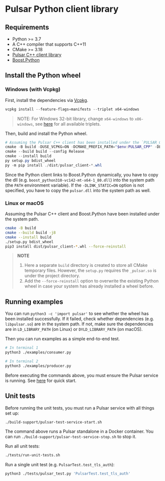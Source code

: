 <!--

    Licensed to the Apache Software Foundation (ASF) under one
    or more contributor license agreements.  See the NOTICE file
    distributed with this work for additional information
    regarding copyright ownership.  The ASF licenses this file
    to you under the Apache License, Version 2.0 (the
    "License"); you may not use this file except in compliance
    with the License.  You may obtain a copy of the License at

      http://www.apache.org/licenses/LICENSE-2.0

    Unless required by applicable law or agreed to in writing,
    software distributed under the License is distributed on an
    "AS IS" BASIS, WITHOUT WARRANTIES OR CONDITIONS OF ANY
    KIND, either express or implied.  See the License for the
    specific language governing permissions and limitations
    under the License.

-->

# Pulsar Python client library

## Requirements

- Python >= 3.7
- A C++ compiler that supports C++11
- CMake >= 3.18
- [Pulsar C++ client library](https://github.com/apache/pulsar-client-cpp)
- [Boost.Python](https://github.com/boostorg/python)

## Install the Python wheel

### Windows (with Vcpkg)

First, install the dependencies via [Vcpkg](https://github.com/microsoft/vcpkg).

```PowerShell
vcpkg install --feature-flags=manifests --triplet x64-windows
```

> NOTE: For Windows 32-bit library, change `x64-windows` to `x86-windows`, see [here](https://github.com/microsoft/vcpkg/tree/master/triplets) for all available triplets.

Then, build and install the Python wheel.

```PowerShell
# Assuming the Pulsar C++ client has been installed under the `PULSAR_CPP` directory.
cmake -B build -DUSE_VCPKG=ON -DCMAKE_PREFIX_PATH="$env:PULSAR_CPP" -DLINK_STATIC=ON
cmake --build build --config Release
cmake --install build
py setup.py bdist_wheel
py -m pip install ./dist/pulsar_client-*.whl
```

Since the Python client links to Boost.Python dynamically, you have to copy the dll (e.g. `boost_python310-vc142-mt-x64-1_80.dll`) into the system path (the `PATH` environment variable). If the `-DLINK_STATIC=ON` option is not specified, you have to copy the `pulsar.dll` into the system path as well.

### Linux or macOS

Assuming the Pulsar C++ client and Boost.Python have been installed under the system path.

```bash
cmake -B build
cmake --build build -j8
cmake --install build
./setup.py bdist_wheel
pip3 install dist/pulsar_client-*.whl --force-reinstall
```

> **NOTE**
>
> 1. Here a separate `build` directory is created to store all CMake temporary files. However, the `setup.py` requires the `_pulsar.so` is under the project directory.
> 2. Add the `--force-reinstall` option to overwrite the existing Python wheel in case your system has already installed a wheel before.

## Running examples

You can run `python3 -c 'import pulsar'` to see whether the wheel has been installed successfully. If it failed, check whether dependencies (e.g. `libpulsar.so`) are in the system path. If not, make sure the dependencies are in `LD_LIBRARY_PATH` (on Linux) or `DYLD_LIBRARY_PATH` (on macOS).

Then you can run examples as a simple end-to-end test.

```bash
# In terminal 1
python3 ./examples/consumer.py
```

```bash
# In terminal 2
python3 ./examples/producer.py
```

Before executing the commands above, you must ensure the Pulsar service is running. See [here](https://pulsar.apache.org/docs/getting-started-standalone) for quick start.

## Unit tests

Before running the unit tests, you must run a Pulsar service with all things set up:

```bash
./build-support/pulsar-test-service-start.sh
```

The command above runs a Pulsar standalone in a Docker container. You can run `./build-support/pulsar-test-service-stop.sh` to stop it.

Run all unit tests:

```bash
./tests/run-unit-tests.sh
```

Run a single unit test (e.g. `PulsarTest.test_tls_auth`):

```bash
python3 ./tests/pulsar_test.py 'PulsarTest.test_tls_auth'
```
